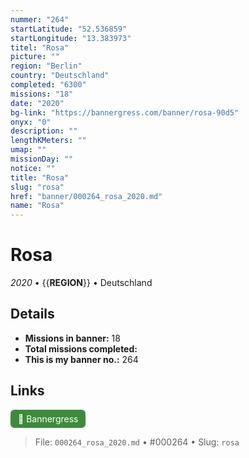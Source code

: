 ```yaml
---
nummer: "264"
startLatitude: "52.536859"
startLongitude: "13.383973"
titel: "Rosa"
picture: ""
region: "Berlin"
country: "Deutschland"
completed: "6300"
missions: "18"
date: "2020"
bg-link: "https://bannergress.com/banner/rosa-90d5"
onyx: "0"
description: ""
lengthKMeters: ""
umap: ""
missionDay: ""
notice: ""
title: "Rosa"
slug: "rosa"
href: "banner/000264_rosa_2020.md"
name: "Rosa"
---
```

# Rosa

*2020* • {{__REGION__}} • Deutschland





## Details

- **Missions in banner:** 18
- **Total missions completed:** 
- **This is my banner no.:** 264





## Links
<a href="https://bannergress.com/banner/rosa-90d5" target="_blank" style="display:inline-block;margin-right:8px;padding:6px 12px;background:#3c8b3c;color:#fff;text-decoration:none;border-radius:6px;">🔗 Bannergress</a>



> File: `000264_rosa_2020.md` • #000264 • Slug: `rosa`
